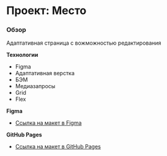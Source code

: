 # Проект: Место

### Обзор
Адаптативная страница с вожможностью редактирования

**Технологии**
* Figma
* Адаптативная верстка
* БЭМ
* Медиазапросы
* Grid
* Flex

**Figma**

* [Ссылка на макет в Figma](https://www.figma.com/file/2cn9N9jSkmxD84oJik7xL7/JavaScript.-Sprint-4?node-id=0%3A1)

**GitHub Pages**

* [Ссылка на макет в GitHub Pages](https://tsialser.github.io/mesto-project/)
